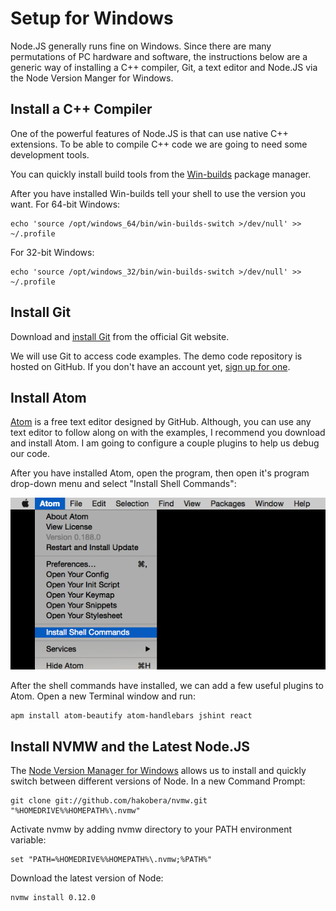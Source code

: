 # Setup for Windows

Node.JS generally runs fine on Windows. Since there are many permutations of PC hardware and software, the instructions below are a generic way of installing a C++ compiler, Git, a text editor and Node.JS via the Node Version Manger for Windows.

## Install a C++ Compiler

One of the powerful features of Node.JS is that can use native C++ extensions. To be able to compile C++ code we are going to need some development tools.

You can quickly install build tools from the  [Win-builds](http://win-builds.org/1.5.0/win-builds-1.5.0.exe) package manager.

After you have installed Win-builds tell your shell to use the version you want. For 64-bit Windows:

```
echo 'source /opt/windows_64/bin/win-builds-switch >/dev/null' >> ~/.profile
```

For 32-bit Windows:

```
echo 'source /opt/windows_32/bin/win-builds-switch >/dev/null' >> ~/.profile
```

## Install Git

Download and [install Git](http://git-scm.com/download/win) from the official Git website.

We will use Git to access code examples. The demo code repository is hosted on GitHub. If you don't have an account yet, [sign up for one](https://github.com/join).

## Install Atom

[Atom](https://github.com/atom/atom/releases/latest) is a free text editor designed by GitHub. Although, you can use any text editor to follow along on with the examples, I recommend you download and install Atom. I am going to configure a couple plugins to help us debug our code.

After you have installed Atom, open the program, then open it's program drop-down menu and select "Install Shell Commands":

![](img/atom_install.png)

After the shell commands have installed, we can add a few useful plugins to Atom. Open a new Terminal window and run:

```
apm install atom-beautify atom-handlebars jshint react
```

## Install NVMW and the Latest Node.JS

The [Node Version Manager for Windows](https://github.com/creationix/nvm) allows us to install and quickly switch between different versions of Node. In a new Command Prompt:

```
git clone git://github.com/hakobera/nvmw.git "%HOMEDRIVE%%HOMEPATH%\.nvmw"

```

Activate nvmw by adding nvmw directory to your PATH environment variable:

```
set "PATH=%HOMEDRIVE%%HOMEPATH%\.nvmw;%PATH%"
```

Download the latest version of Node:

```
nvmw install 0.12.0
```
